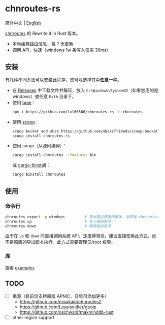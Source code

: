 # chnroutes-rs

简体中文 | [English](./README_en.md)

[chnroutes](https://github.com/fivesheep/chnroutes) 的 Rewrite it in Rust 版本。

- 本地缓存路由信息，每 7 天更新
- 调用 API，快速（windows 1w 条写入仅需 30ms）

## 安装

有几种不同方法可以安装此程序，您可以选择其中**任意一种**。

- 在 [Releases](https://github.com/lxl66566/chnroutes-rs/releases) 中下载文件并解压，放入 `C:\Windows\System32`（如果您用的是 windows）或任意 `Path` 目录下。
- 使用 [bpm](https://github.com/lxl66566/bpm)：
  ```sh
  bpm i https://github.com/lxl66566/chnroutes-rs -b chnroutes
  ```
- 使用 [scoop](https://scoop.sh/)：
  ```sh
  scoop bucket add absx https://github.com/absxsfriends/scoop-bucket
  scoop install chnroutes-rs
  ```
- 使用 cargo（从源码编译）：
  ```sh
  cargo install chnroutes --features bin
  ```
  或 [cargo-binstall](https://github.com/cargo-bins/cargo-binstall)：
  ```sh
  cargo binstall chnroutes
  ```

## 使用

### 命令行

```sh
chnroutes export -p windows         # 导出路由表操作脚本，与原版 chnroutes.py 功能几乎一致（不推荐使用）
chnroutes up                        # 写入路由表项
chnroutes down                      # 移除路由表项
```

由于在 `up` 和 `down` 时直接调用系统 API，速度非常快，建议直接使用此方式，而不是原版的导出脚本执行。此方式需要管理员/root 权限。

### 库

查看 [examples](./examples)

## TODO

- [ ] 换源（目前仅支持原版 APNIC，日后可添加更多）
  - https://github.com/misakaio/chnroutes2
  - https://github.com/Loyalsoldier/geoip
  - https://github.com/oschwald/maxminddb-rust
- [ ] other region support
